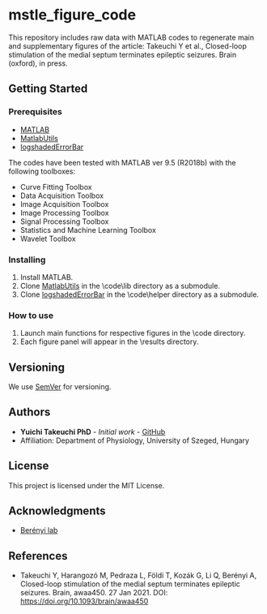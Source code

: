 # mstle_figure_code
This repository includes raw data with MATLAB codes to regenerate main and supplementary figures of the article: Takeuchi Y et al., Closed-loop stimulation of the medial septum terminates epileptic seizures. Brain (oxford), in press.

## Getting Started

### Prerequisites
- [MATLAB](https://www.mathworks.com/products/matlab.html)
- [MatlabUtils](https://github.com/yuichi-takeuchi/MatlabUtils)
- [logshadedErrorBar](https://github.com/liqun2017/logshadedErrorBar)

The codes have been tested with MATLAB ver 9.5 (R2018b) with the following toolboxes:
- Curve Fitting Toolbox
- Data Acquisition Toolbox
- Image Acquisition Toolbox
- Image Processing Toolbox
- Signal Processing Toolbox
- Statistics and Machine Learning Toolbox
- Wavelet Toolbox

### Installing
1. Install MATLAB.
2. Clone [MatlabUtils](https://github.com/yuichi-takeuchi/MatlabUtils) in the \code\lib directory as a submodule.
3. Clone [logshadedErrorBar](https://github.com/liqun2017/logshadedErrorBar) in the \code\helper directory as a submodule.

### How to use
1. Launch main functions for respective figures in the \code directory.
2. Each figure panel will appear in the \results directory.

## Versioning
We use [SemVer](http://semver.org/) for versioning.

## Authors
- **Yuichi Takeuchi PhD** - *Initial work* - [GitHub](https://github.com/yuichi-takeuchi)
- Affiliation: Department of Physiology, University of Szeged, Hungary

## License
This project is licensed under the MIT License.

## Acknowledgments
- [Berényi lab](http://www.berenyilab.com/)


## References
- Takeuchi Y, Harangozó M, Pedraza L, Földi T, Kozák G, Li Q, Berényi A, Closed-loop stimulation of the medial septum terminates epileptic seizures. Brain, awaa450. 27 Jan 2021. DOI: https://doi.org/10.1093/brain/awaa450
